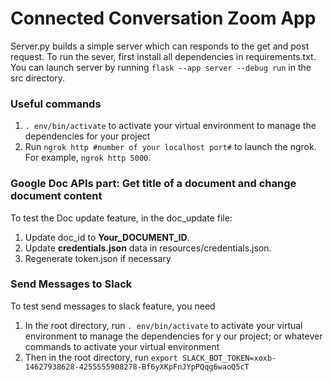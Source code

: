 # Connected Conversation Zoom App

Server.py builds a simple server which can responds to the get and post request.
To run the sever, first install all dependencies in requirements.txt.
You can launch server by running `flask --app server --debug run` in the src directory.

### Useful commands
1.  `. env/bin/activate` to activate your virtual environment to manage the dependencies for your project
2. Run `ngrok http #number of your localhost port#` to launch the ngrok. For example, `ngrok http 5000`.

### Google Doc APIs part: Get title of a document and change document content
To test the Doc update feature, in the doc_update file:
1. Update doc_id to **Your_DOCUMENT_ID**.
2. Update **credentials.json** data in resources/credentials.json.
3. Regenerate token.json if necessary

### Send Messages to Slack
To test send messages to slack feature, you need
1.  In the root directory, run `. env/bin/activate` to activate your virtual environment to manage the dependencies for y our project; or whatever commands to activate your virtual environment
2.  Then in the root directory, run `export SLACK_BOT_TOKEN=xoxb-14627938628-4255555908278-Bf6yXKpFnJYpPQqg6waoQ5cT`